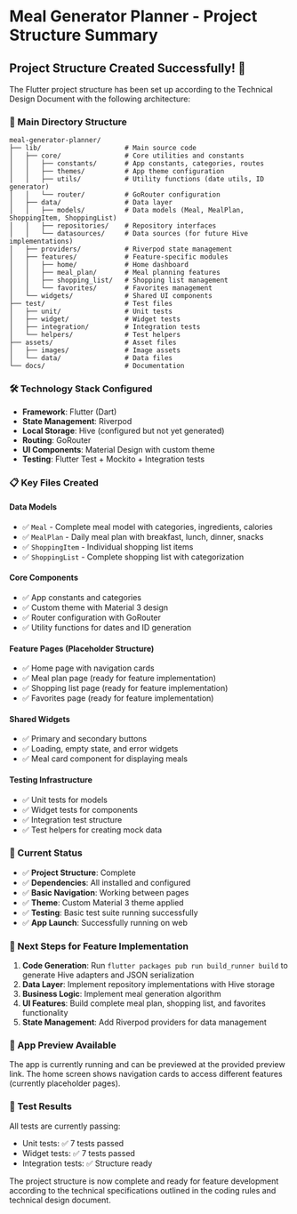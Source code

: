 # Meal Generator Planner - Project Structure Summary

## Project Structure Created Successfully! 🎉

The Flutter project structure has been set up according to the Technical Design Document with the following architecture:

### 📁 Main Directory Structure
```
meal-generator-planner/
├── lib/                     # Main source code
│   ├── core/                # Core utilities and constants
│   │   ├── constants/       # App constants, categories, routes
│   │   ├── themes/          # App theme configuration
│   │   ├── utils/           # Utility functions (date utils, ID generator)
│   │   └── router/          # GoRouter configuration
│   ├── data/                # Data layer
│   │   ├── models/          # Data models (Meal, MealPlan, ShoppingItem, ShoppingList)
│   │   ├── repositories/    # Repository interfaces
│   │   └── datasources/     # Data sources (for future Hive implementations)
│   ├── providers/           # Riverpod state management
│   ├── features/            # Feature-specific modules
│   │   ├── home/            # Home dashboard
│   │   ├── meal_plan/       # Meal planning features
│   │   ├── shopping_list/   # Shopping list management
│   │   └── favorites/       # Favorites management
│   └── widgets/             # Shared UI components
├── test/                    # Test files
│   ├── unit/                # Unit tests
│   ├── widget/              # Widget tests
│   ├── integration/         # Integration tests
│   └── helpers/             # Test helpers
├── assets/                  # Asset files
│   ├── images/              # Image assets
│   └── data/                # Data files
└── docs/                    # Documentation
```

### 🛠️ Technology Stack Configured
- **Framework**: Flutter (Dart)
- **State Management**: Riverpod
- **Local Storage**: Hive (configured but not yet generated)
- **Routing**: GoRouter
- **UI Components**: Material Design with custom theme
- **Testing**: Flutter Test + Mockito + Integration tests

### 📋 Key Files Created

#### Data Models
- ✅ `Meal` - Complete meal model with categories, ingredients, calories
- ✅ `MealPlan` - Daily meal plan with breakfast, lunch, dinner, snacks
- ✅ `ShoppingItem` - Individual shopping list items
- ✅ `ShoppingList` - Complete shopping list with categorization

#### Core Components
- ✅ App constants and categories
- ✅ Custom theme with Material 3 design
- ✅ Router configuration with GoRouter
- ✅ Utility functions for dates and ID generation

#### Feature Pages (Placeholder Structure)
- ✅ Home page with navigation cards
- ✅ Meal plan page (ready for feature implementation)
- ✅ Shopping list page (ready for feature implementation)
- ✅ Favorites page (ready for feature implementation)

#### Shared Widgets
- ✅ Primary and secondary buttons
- ✅ Loading, empty state, and error widgets
- ✅ Meal card component for displaying meals

#### Testing Infrastructure
- ✅ Unit tests for models
- ✅ Widget tests for components
- ✅ Integration test structure
- ✅ Test helpers for creating mock data

### 🎯 Current Status
- ✅ **Project Structure**: Complete
- ✅ **Dependencies**: All installed and configured
- ✅ **Basic Navigation**: Working between pages
- ✅ **Theme**: Custom Material 3 theme applied
- ✅ **Testing**: Basic test suite running successfully
- ✅ **App Launch**: Successfully running on web

### 🚀 Next Steps for Feature Implementation
1. **Code Generation**: Run `flutter packages pub run build_runner build` to generate Hive adapters and JSON serialization
2. **Data Layer**: Implement repository implementations with Hive storage
3. **Business Logic**: Implement meal generation algorithm
4. **UI Features**: Build complete meal plan, shopping list, and favorites functionality
5. **State Management**: Add Riverpod providers for data management

### 📱 App Preview Available
The app is currently running and can be previewed at the provided preview link. The home screen shows navigation cards to access different features (currently placeholder pages).

### 🧪 Test Results
All tests are currently passing:
- Unit tests: ✅ 7 tests passed
- Widget tests: ✅ 7 tests passed 
- Integration tests: ✅ Structure ready

The project structure is now complete and ready for feature development according to the technical specifications outlined in the coding rules and technical design document.